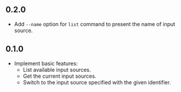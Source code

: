 ## 0.2.0

- Add `--name` option for `list` command to present the name of input source.


## 0.1.0

- Implement basic features:
    - List available input sources.
    - Get the current input sources.
    - Switch to the input source specified with the given identifier.
